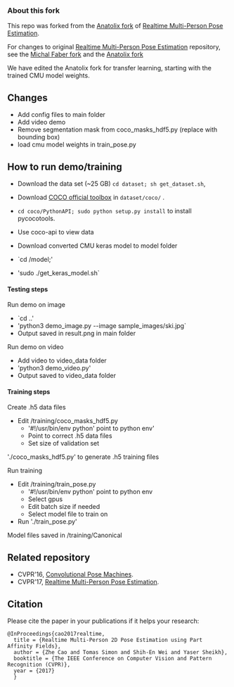 ### About this fork

 This repo was forked from the [Anatolix fork](https://github.com/anatolix/keras_Realtime_Multi-Person_Pose_Estimation) of [Realtime Multi-Person Pose Estimation](https://github.com/ZheC/Realtime_Multi-Person_Pose_Estimation).

For changes to original [Realtime Multi-Person Pose Estimation](https://github.com/ZheC/Realtime_Multi-Person_Pose_Estimation) repository, see the [Michal Faber fork](https://github.com/michalfaber/keras_Realtime_Multi-Person_Pose_Estimation) and the [Anatolix fork](https://github.com/anatolix/keras_Realtime_Multi-Person_Pose_Estimation)

We have edited the Anatolix fork for transfer learning, starting with the trained CMU model weights.

## Changes

- Add config files to main folder
- Add video demo
- Remove segmentation mask from coco_masks_hdf5.py (replace with bounding box)
- load cmu model weights in train_pose.py

## How to run demo/training

- Download the data set (~25 GB) `cd dataset; sh get_dataset.sh`,
- Download [COCO official toolbox](https://github.com/pdollar/coco) in `dataset/coco/` . 
- `cd coco/PythonAPI; sudo python setup.py install` to install pycocotools.
- Use coco-api to view data

- Download converted CMU keras model to model folder
- `cd /model;'
- 'sudo ./get_keras_model.sh`

#### Testing steps

Run demo on image
- `cd ..'
- 'python3 demo_image.py --image sample_images/ski.jpg`
- Output saved in result.png in main folder

Run demo on video
- Add video to video_data folder
- 'python3 demo_video.py'
- Output saved to video_data folder


#### Training steps

Create .h5 data files
- Edit /training/coco_masks_hdf5.py 
	- '#!/usr/bin/env python' point to python env'
	- Point to correct .h5 data files
	- Set size of validation set

'./coco_masks_hdf5.py' to generate .h5 training files

Run training
- Edit /training/train_pose.py 
	- '#!/usr/bin/env python' point to python env
	- Select gpus
	- Edit batch size if needed
	- Select model file to train on
- Run './train_pose.py'

Model files saved in /training/Canonical

    
## Related repository
- CVPR'16, [Convolutional Pose Machines](https://github.com/shihenw/convolutional-pose-machines-release).
- CVPR'17, [Realtime Multi-Person Pose Estimation](https://github.com/ZheC/Realtime_Multi-Person_Pose_Estimation).

## Citation
Please cite the paper in your publications if it helps your research:    

    @InProceedings{cao2017realtime,
      title = {Realtime Multi-Person 2D Pose Estimation using Part Affinity Fields},
      author = {Zhe Cao and Tomas Simon and Shih-En Wei and Yaser Sheikh},
      booktitle = {The IEEE Conference on Computer Vision and Pattern Recognition (CVPR)},
      year = {2017}
      }
	  

